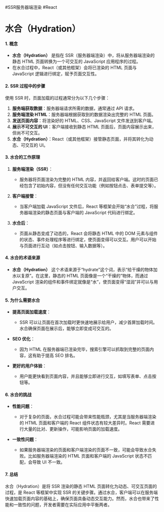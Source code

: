 #SSR服务器端渲染 #React
# 水合（Hydration）

#### 1. **概念**

- **水合（Hydration）** 是指在 SSR（服务器端渲染）中，将从服务器端渲染的静态 HTML 页面转换为一个可交互的 JavaScript 应用程序的过程。  
- 在水合过程中，React（或其他框架）会将已渲染的 HTML 页面与 JavaScript 逻辑进行绑定，赋予页面交互性。

#### 2. **SSR 过程中的步骤**

使用 SSR 时，页面加载的过程通常分为以下几个步骤：

1. **服务端获取数据**：服务器端请求所需的数据，通常通过 API 请求。
2. **服务端渲染 HTML**：服务器端根据获取到的数据渲染出完整的 HTML 页面。
3. **发送页面内容**：将渲染好的 HTML、CSS、JavaScript 文件发送到客户端。
4. **展示不可交互的 UI**：客户端接收到静态 HTML 页面后，页面内容展示出来，但尚不可交互。
5. **水合（Hydration）**：React（或其他框架）接管静态页面，并将其转化为动态、可交互的 UI。

#### 3. **水合的工作原理**

1. **服务端渲染（SSR）**：  
   - 服务器将页面渲染为完整的 HTML 内容，并返回给客户端。这时的页面已经包含了初始内容，但没有任何交互功能（例如按钮点击、表单提交等）。
   
2. **客户端接管**：  
   - 当客户端加载 JavaScript 文件后，React 等框架会开始“水合”过程，将服务器端渲染的静态页面与客户端的 JavaScript 代码进行绑定。
   
3. **水合后**：  
   - 页面从静态变成了动态的，React 会将静态 HTML 中的 DOM 元素与组件的状态、事件处理程序等进行绑定，使页面变得可以交互。用户可以开始与页面进行互动（如点击按钮、输入数据等）。

#### 4. **水合的术语来源**

- **水合（Hydration）** 这个术语来源于“hydrate”这个词，表示“给干燥的物体加水以复原”。在这里，静态的 HTML 页面像是一个“干燥的”物体，而通过 JavaScript 渲染的组件和事件绑定就像是“水”，使页面变得“湿润”并可以与用户交互。

#### 5. **为什么需要水合**

- **提高页面加载速度**：  
   - SSR 可以让页面在首次加载时更快速地展示给用户，减少首屏加载时间。水合确保页面在展示后，能够立即变成可交互的。
   
- **SEO 优化**：  
   - 因为 HTML 在服务器端已渲染完毕，搜索引擎可以抓取到完整的页面内容，这有助于提高 SEO 排名。

- **更好的用户体验**：  
   - 用户能更快看到页面内容，并且能够立即进行交互，如填写表单、点击按钮等。

#### 6. **水合的挑战**

- **性能问题**：  
   - 对于复杂的页面，水合过程可能会带来性能瓶颈，尤其是当服务器端渲染的 HTML 页面和客户端的 React 组件状态有较大差异时。React 需要进行大量的比对、更新操作，可能影响页面的加载速度。
   
- **一致性问题**：  
   - 如果服务器端渲染的页面和客户端渲染的页面不一致，可能会导致水合失败。比如服务器端渲染的 HTML 页面和客户端的 JavaScript 状态不匹配，会导致 UI 不一致。

#### 7. **总结**

水合（Hydration）是将 SSR 渲染的静态 HTML 页面转化为动态、可交互页面的过程，是 React 等框架中实现 SSR 的关键步骤。通过水合，客户端可以在服务端快速加载页面内容的基础上，确保页面具备动态交互能力。然而，水合也带来了性能和一致性的问题，开发者需要在实际应用中平衡两者。